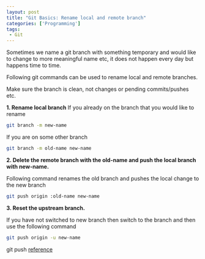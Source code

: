 ```yaml
---
layout: post
title: "Git Basics: Rename local and remote branch"
categories: ['Programming']
tags:
 - Git
---
```


Sometimes we name a git branch with something temporary and would like to change to more meaningful name etc, it does not happen every day but happens time to time.

Following git commands can be used to rename local and remote branches.

Make sure the branch is clean, not changes or pending commits/pushes etc.

**1. Rename local branch**
If you already on the branch that you would like to rename

 ```bash
 git branch -m new-name
  ```
If you are on some other branch
  ```bash
  git branch -m old-name new-name
  ```

**2. Delete the remote branch with the old-name and push the local branch with new-name.**

Following command renames the old branch and pushes the local change to the new branch
```bash
git push origin :old-name new-name
```

**3. Reset the upstream branch.**

If you have not switched to new branch then switch to the branch and then use the following command

```bash
git push origin -u new-name
```


git push [reference](https://git-scm.com/docs/git-push)